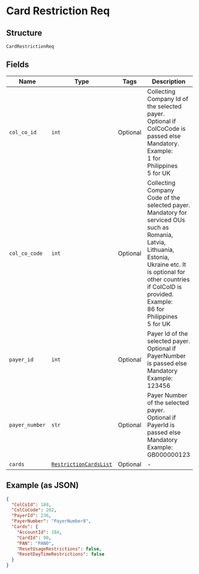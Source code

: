 
# Card Restriction Req

## Structure

`CardRestrictionReq`

## Fields

| Name | Type | Tags | Description |
|  --- | --- | --- | --- |
| `col_co_id` | `int` | Optional | Collecting Company Id of the selected payer.<br>Optional if ColCoCode is passed else Mandatory.<br>Example:<br>1 for Philippines<br>5 for UK |
| `col_co_code` | `int` | Optional | Collecting Company Code of the selected payer.<br>Mandatory for serviced OUs such as Romania, Latvia, Lithuania, Estonia, Ukraine etc. It is optional for other countries if ColCoID is provided.<br>Example:<br>86 for Philippines<br>5 for UK |
| `payer_id` | `int` | Optional | Payer Id of the selected payer.<br>Optional if PayerNumber is passed else Mandatory<br>Example: 123456 |
| `payer_number` | `str` | Optional | Payer Number of the selected payer.<br>Optional if PayerId is passed else Mandatory<br>Example: GB000000123 |
| `cards` | [`RestrictionCardsList`](../../doc/models/restriction-cards-list.md) | Optional | - |

## Example (as JSON)

```json
{
  "ColCoId": 188,
  "ColCoCode": 202,
  "PayerId": 236,
  "PayerNumber": "PayerNumber8",
  "Cards": {
    "AccountId": 184,
    "CardId": 90,
    "PAN": "PAN0",
    "ResetUsageRestrictions": false,
    "ResetDayTimeRestrictions": false
  }
}
```

